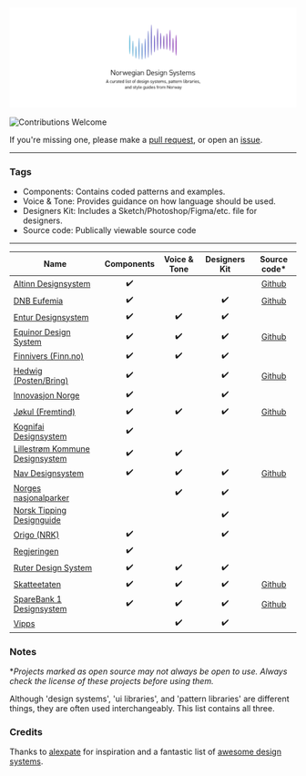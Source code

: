 ![cover](/cover_NO.png)

![Contributions Welcome](https://img.shields.io/badge/Contributions-welcome-blue.svg)

If you're missing one, please make a [pull request](https://github.com/siiron/norwegian-design-systems/pulls), or open an [issue](https://github.com/siiron/norwegian-design-systems/issues).

---

### Tags

- Components: Contains coded patterns and examples.
- Voice & Tone: Provides guidance on how language should be used.
- Designers Kit: Includes a Sketch/Photoshop/Figma/etc. file for designers.
- Source code: Publically viewable source code

---

<!-- prettier-ignore -->
| Name | Components | Voice & Tone | Designers Kit | Source code* |
| ---- | :--------: | :----------: | :-----------: | :---------: |
| [Altinn Designsystem](https://altinn.github.io/designsystem-styleguide/) | ✔️ |  |  | [Github](https://github.com/Altinn/DesignSystem/) |
| [DNB Eufemia](https://eufemia.dnb.no/) | ✔️ |  | ✔️ | [Github](https://github.com/dnbexperience/eufemia) |
| [Entur Designsystem ](https://design.entur.org/) | ✔️ | ✔️ | ✔️ |  |
| [Equinor Design System](https://eds.equinor.com/) | ✔️ | ✔️ | ✔️ | [Github](https://github.com/equinor/design-system) |
| [Finnivers (Finn.no)](https://finnivers.finn.no/) | ✔️ | ✔️ | ✔️ |  |
| [Hedwig (Posten/Bring)](https://hedwig-docs.herokuapp.com/) | ✔️ |  | ✔️ | [Github](https://github.com/bring/hedwig) |
| [Innovasjon Norge ](https://company-139306.frontify.com/d/YokG7g2Ch3dy/brand) | ✔️ |  | ✔️ |  |
| [Jøkul (Fremtind)](https://fremtind.github.io/jokul/) | ✔️ | ✔️ | ✔️ | [Github](https://github.com/fremtind/jokul) |
| [Kognifai Designsystem](https://designsystem.kognif.ai/) | ✔️ |  |  |  |
| [Lillestrøm Kommune Designsystem](https://design.lillestrom.kommune.no/guide/) | ✔️ | ✔️ |  |  |
| [Nav Designsystem](https://design.nav.no/) | ✔️ | ✔️ | ✔️ | [Github](https://github.com/navikt/nav-frontend-moduler) |
| [Norges nasjonalparker](https://designmanual.norgesnasjonalparker.no/) |  | ✔️ | ✔️ |  |
| [Norsk Tipping Designguide](http://nt-designguide.no/) |  |  | ✔️ |  |
| [Origo (NRK)](https://static.nrk.no/origo/latest/index.html) | ✔️ |  | ✔️ |  |
| [Regjeringen](http://bak.regjeringen.no/) | ✔️ |  |  |  |
| [Ruter Design System](https://brand.ruter.no) | ✔️ | ✔️ | ✔️ |  |
| [Skatteetaten](https://skatteetaten.github.io/frontend-components/) | ✔️ | ✔️ | ✔️ | [Github](https://github.com/Skatteetaten/frontend-components) |
| [SpareBank 1 Designsystem](https://design.sparebank1.no/) | ✔️ | ✔️ | ✔️ | [Github](https://github.com/SpareBank1/designsystem) |
| [Vipps](https://brand.vipps.no//) |  | ✔️ | ✔️ |  |

### Notes

\*_Projects marked as open source may not always be open to use. Always check the license of these projects before using them._

Although 'design systems', 'ui libraries', and 'pattern libraries' are different things, they are often used interchangeably. This list contains all three.

### Credits

Thanks to [alexpate](https://github.com/alexpate) for inspiration and a fantastic list of [awesome design systems](https://github.com/alexpate/awesome-design-systems).
